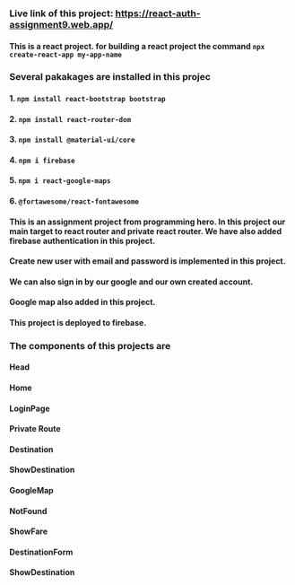 ### Live link of this project: https://react-auth-assignment9.web.app/

#### This is a react project. for building a react project the command `npx create-react-app my-app-name`

### Several pakakages are installed in this projec 
#### 1. `npm install react-bootstrap bootstrap`
#### 2. `npm install react-router-dom`
#### 3. `npm install @material-ui/core`
#### 4. `npm i firebase`
#### 5. `npm i react-google-maps`
#### 6. `@fortawesome/react-fontawesome`

#### This is an assignment project from programming hero. In this project our main target to react router and private react router. We have also added firebase authentication in this project. 
#### Create new user with email and password is implemented in this project. 
#### We can also sign in by our google and our own created account.

#### Google map also added in this project. 

#### This project is deployed to firebase. 

### The components of this projects are 
#### Head
#### Home
#### LoginPage
#### Private Route
#### Destination
#### ShowDestination
#### GoogleMap
#### NotFound
#### ShowFare
#### DestinationForm
#### ShowDestination
